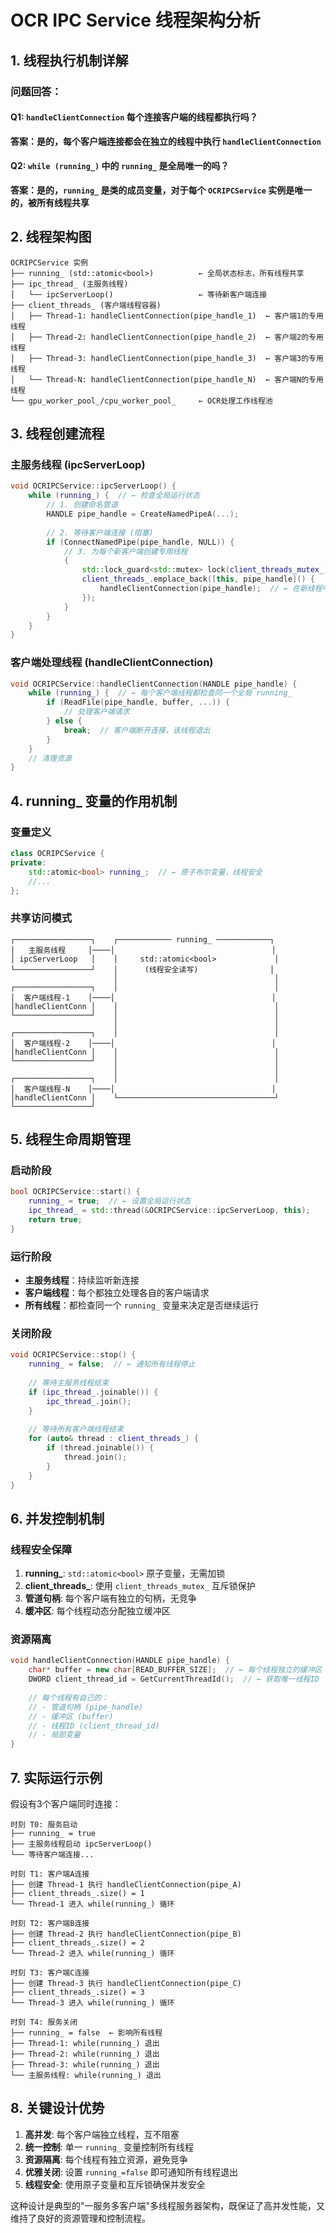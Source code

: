 # OCR IPC Service 线程架构分析

## 1. 线程执行机制详解

### 问题回答：

#### Q1: `handleClientConnection` 每个连接客户端的线程都执行吗？
**答案：是的，每个客户端连接都会在独立的线程中执行 `handleClientConnection`**

#### Q2: `while (running_)` 中的 `running_` 是全局唯一的吗？
**答案：是的，`running_` 是类的成员变量，对于每个 `OCRIPCService` 实例是唯一的，被所有线程共享**

## 2. 线程架构图

```
OCRIPCService 实例
├── running_ (std::atomic<bool>)          ← 全局状态标志，所有线程共享
├── ipc_thread_ (主服务线程)
│   └── ipcServerLoop()                   ← 等待新客户端连接
├── client_threads_ (客户端线程容器)
│   ├── Thread-1: handleClientConnection(pipe_handle_1)  ← 客户端1的专用线程
│   ├── Thread-2: handleClientConnection(pipe_handle_2)  ← 客户端2的专用线程
│   ├── Thread-3: handleClientConnection(pipe_handle_3)  ← 客户端3的专用线程
│   └── Thread-N: handleClientConnection(pipe_handle_N)  ← 客户端N的专用线程
└── gpu_worker_pool_/cpu_worker_pool_     ← OCR处理工作线程池
```

## 3. 线程创建流程

### 主服务线程 (ipcServerLoop)
```cpp
void OCRIPCService::ipcServerLoop() {
    while (running_) {  // ← 检查全局运行状态
        // 1. 创建命名管道
        HANDLE pipe_handle = CreateNamedPipeA(...);
        
        // 2. 等待客户端连接 (阻塞)
        if (ConnectNamedPipe(pipe_handle, NULL)) {
            // 3. 为每个新客户端创建专用线程
            {
                std::lock_guard<std::mutex> lock(client_threads_mutex_);
                client_threads_.emplace_back([this, pipe_handle]() {
                    handleClientConnection(pipe_handle);  // ← 在新线程中执行
                });
            }
        }
    }
}
```

### 客户端处理线程 (handleClientConnection)
```cpp
void OCRIPCService::handleClientConnection(HANDLE pipe_handle) {
    while (running_) {  // ← 每个客户端线程都检查同一个全局 running_
        if (ReadFile(pipe_handle, buffer, ...)) {
            // 处理客户端请求
        } else {
            break;  // 客户端断开连接，该线程退出
        }
    }
    // 清理资源
}
```

## 4. running_ 变量的作用机制

### 变量定义
```cpp
class OCRIPCService {
private:
    std::atomic<bool> running_;  // ← 原子布尔变量，线程安全
    //...
};
```

### 共享访问模式
```
┌─────────────────┐    ┌──────────── running_ ────────────┐
│   主服务线程     │────│                                   │
│ ipcServerLoop   │    │     std::atomic<bool>             │
└─────────────────┘    │      (线程安全读写)                │
                       │                                   │
┌─────────────────┐    │                                   │
│  客户端线程-1    │────│                                   │
│handleClientConn │    │                                   │
└─────────────────┘    │                                   │
                       │                                   │
┌─────────────────┐    │                                   │
│  客户端线程-2    │────│                                   │
│handleClientConn │    │                                   │
└─────────────────┘    │                                   │
                       │                                   │
┌─────────────────┐    │                                   │
│  客户端线程-N    │────│                                   │
│handleClientConn │    └───────────────────────────────────┘
└─────────────────┘
```

## 5. 线程生命周期管理

### 启动阶段
```cpp
bool OCRIPCService::start() {
    running_ = true;  // ← 设置全局运行状态
    ipc_thread_ = std::thread(&OCRIPCService::ipcServerLoop, this);
    return true;
}
```

### 运行阶段
- **主服务线程**：持续监听新连接
- **客户端线程**：每个都独立处理各自的客户端请求
- **所有线程**：都检查同一个 `running_` 变量来决定是否继续运行

### 关闭阶段
```cpp
void OCRIPCService::stop() {
    running_ = false;  // ← 通知所有线程停止
    
    // 等待主服务线程结束
    if (ipc_thread_.joinable()) {
        ipc_thread_.join();
    }
    
    // 等待所有客户端线程结束
    for (auto& thread : client_threads_) {
        if (thread.joinable()) {
            thread.join();
        }
    }
}
```

## 6. 并发控制机制

### 线程安全保障
1. **running_**: `std::atomic<bool>` 原子变量，无需加锁
2. **client_threads_**: 使用 `client_threads_mutex_` 互斥锁保护
3. **管道句柄**: 每个客户端有独立的句柄，无竞争
4. **缓冲区**: 每个线程动态分配独立缓冲区

### 资源隔离
```cpp
void handleClientConnection(HANDLE pipe_handle) {
    char* buffer = new char[READ_BUFFER_SIZE];  // ← 每个线程独立的缓冲区
    DWORD client_thread_id = GetCurrentThreadId();  // ← 获取唯一线程ID
    
    // 每个线程有自己的：
    // - 管道句柄 (pipe_handle)
    // - 缓冲区 (buffer)
    // - 线程ID (client_thread_id)
    // - 局部变量
}
```

## 7. 实际运行示例

假设有3个客户端同时连接：

```
时刻 T0: 服务启动
├── running_ = true
├── 主服务线程启动 ipcServerLoop()
└── 等待客户端连接...

时刻 T1: 客户端A连接
├── 创建 Thread-1 执行 handleClientConnection(pipe_A)
├── client_threads_.size() = 1
└── Thread-1 进入 while(running_) 循环

时刻 T2: 客户端B连接
├── 创建 Thread-2 执行 handleClientConnection(pipe_B)
├── client_threads_.size() = 2
└── Thread-2 进入 while(running_) 循环

时刻 T3: 客户端C连接
├── 创建 Thread-3 执行 handleClientConnection(pipe_C)
├── client_threads_.size() = 3
└── Thread-3 进入 while(running_) 循环

时刻 T4: 服务关闭
├── running_ = false  ← 影响所有线程
├── Thread-1: while(running_) 退出
├── Thread-2: while(running_) 退出
├── Thread-3: while(running_) 退出
└── 主服务线程: while(running_) 退出
```

## 8. 关键设计优势

1. **高并发**: 每个客户端独立线程，互不阻塞
2. **统一控制**: 单一 `running_` 变量控制所有线程
3. **资源隔离**: 每个线程有独立资源，避免竞争
4. **优雅关闭**: 设置 `running_=false` 即可通知所有线程退出
5. **线程安全**: 使用原子变量和互斥锁确保并发安全

这种设计是典型的"一服务多客户端"多线程服务器架构，既保证了高并发性能，又维持了良好的资源管理和控制流程。
